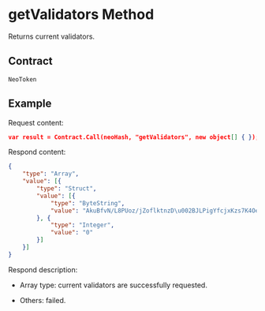 # getValidators Method

Returns current validators.

## Contract

	NeoToken

## Example

Request content:

```json
var result = Contract.Call(neoHash, "getValidators", new object[] { });
```

Respond content:

```json
{
	"type": "Array",
	"value": [{
		"type": "Struct",
		"value": [{
			"type": "ByteString",
			"value": "AkuBfvN/L8PUoz/jZoflktnzD\u002BJLPigYfcjxKzs7K4Oe"
		}, {
			"type": "Integer",
			"value": "0"
		}]
	}]
}
```

Respond description:

- Array type: current validators are successfully requested.

- Others: failed.
